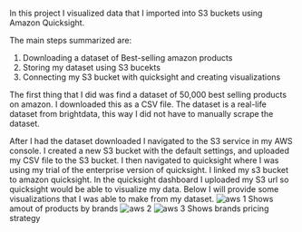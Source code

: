 In this project I visualized data that I imported into S3 buckets using Amazon Quicksight.

The main steps summarized are:
1. Downloading a dataset of Best-selling amazon products
2. Storing my dataset using S3 bucekts
3. Connecting my S3 bucket with quicksight and creating visualizations

The first thing that I did was find a dataset of 50,000 best selling products on amazon. I downloaded this as a CSV file. The dataset is a real-life dataset from brightdata, this way I did not have to manually scrape the dataset.

After I had the dataset downloaded I navigated to the S3 service in my AWS console. I created a new S3 bucket with the default settings, and uploaded my CSV file to the S3 bucket. I then navigated to quicksight where I was using my trial of the enterprise version of 
quicksight. I linked my s3 bucket to amazon quicksight. In the quicksight dashboard I uploaded my S3 url so quicksight would be able to visualize my data. Below I will provide some visualizations that I was able to make from my dataset.
![aws 1](https://github.com/BillyBlakee/AWS-Projects/assets/151226564/4ad03c5b-6860-4722-8200-582837b7dbd9)
Shows amout of products by brands
![aws 2](https://github.com/BillyBlakee/AWS-Projects/assets/151226564/1d94e8bd-05c5-4c85-8962-d15a52a4cc25)
![aws 3](https://github.com/BillyBlakee/AWS-Projects/assets/151226564/8603ef22-0eaf-4a79-8d7f-6605aea10d2f)
Shows brands pricing strategy
